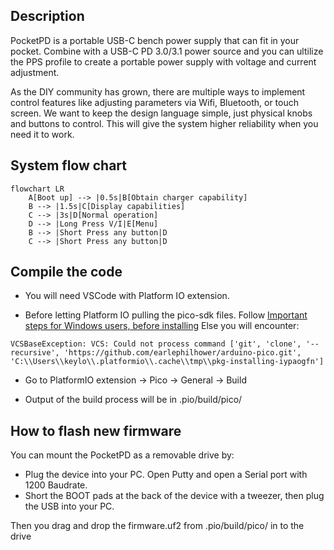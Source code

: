 ## Description
PocketPD is a portable USB-C bench power supply that can fit in your pocket. Combine with a USB-C PD 3.0/3.1 power source and you can ultilize the PPS profile to create a portable power supply with voltage and current adjustment.

As the DIY community has grown, there are multiple ways to implement control features like adjusting parameters via Wifi, Bluetooth, or touch screen. We want to keep the design language simple, just physical knobs and buttons to control. This will give the system higher reliability when you need it to work.

## System flow chart

```mermaid
flowchart LR
    A[Boot up] --> |0.5s|B[Obtain charger capability]
    B --> |1.5s|C[Display capabilities]
    C --> |3s|D[Normal operation]
    D --> |Long Press V/I|E[Menu]
    B --> |Short Press any button|D
    C --> |Short Press any button|D
```


## Compile the code
+ You will need VSCode with Platform IO extension.

+ Before letting Platform IO pulling the pico-sdk files. Follow [Important steps for Windows users, before installing](https://arduino-pico.readthedocs.io/en/latest/platformio.html#important-steps-for-windows-users-before-installing)
Else you will encounter:

```
VCSBaseException: VCS: Could not process command ['git', 'clone', '--recursive', 'https://github.com/earlephilhower/arduino-pico.git', 'C:\\Users\\keylo\\.platformio\\.cache\\tmp\\pkg-installing-iypaogfn']
```

+ Go to PlatformIO extension -> Pico -> General -> Build

+ Output of the build process will be in .pio/build/pico/

## How to flash new firmware
You can mount the PocketPD as a removable drive by:
+ Plug the device into your PC. Open Putty and open a Serial port with 1200 Baudrate.
+ Short the BOOT pads at the back of the device with a tweezer, then plug the USB into your PC.

Then you drag and drop the firmware.uf2 from .pio/build/pico/ in to the drive